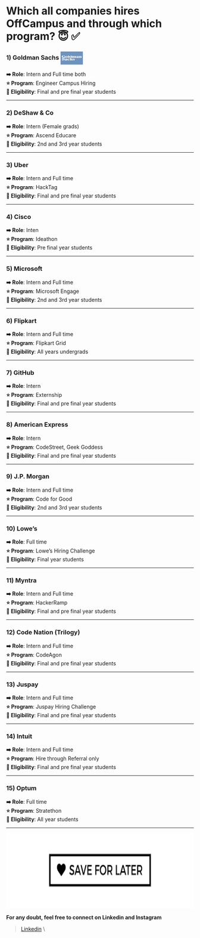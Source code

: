 # Which all companies hires OffCampus and through which program? 😇 ✅

### 1) Goldman Sachs <img src="/assets/images/wtc1.png" width="60" height="35" align="center">
**➡️ Role**: Intern and Full time both \
**⭐️ Program**: Engineer Campus Hiring \
**🎯 Eligibility**: Final and pre final year students 

---

### 2) DeShaw & Co
**➡️ Role**: Intern (Female grads) \
**⭐️ Program**: Ascend Educare \
**🎯 Eligibility**: 2nd and 3rd year students 

---

### 3) Uber 
**➡️ Role**: Intern and Full time \
**⭐️ Program**: HackTag \
**🎯 Eligibility**: Final and pre final year students 

---

### 4) Cisco
**➡️ Role**: Inten \
**⭐️ Program**: Ideathon \
**🎯 Eligibility**: Pre final year students 

---

### 5) Microsoft
**➡️ Role**: Intern and Full time \
**⭐️ Program**: Microsoft Engage \
**🎯 Eligibility**: 2nd and 3rd year students

---

### 6) Flipkart
**➡️ Role**: Intern and Full time \
**⭐️ Program**: Flipkart Grid \
**🎯 Eligibility**: All years undergrads

---

### 7) GitHub
**➡️ Role**: Intern \
**⭐️ Program**: Externship \
**🎯 Eligibility**: Final and pre final year students 

---

### 8) American Express 
**➡️ Role**: Intern \
**⭐️ Program**: CodeStreet, Geek Goddess \
**🎯 Eligibility**: Final and pre final year students 

---

### 9) J.P. Morgan
**➡️ Role**: Intern and Full time \
**⭐️ Program**: Code for Good \
**🎯 Eligibility**: 2nd and 3rd year students 

---

### 10) Lowe’s 
**➡️ Role**: Full time \
**⭐️ Program**: Lowe’s Hiring Challenge \
**🎯 Eligibility**: Final year students 

---

### 11) Myntra 
**➡️ Role**: Intern and Full time \
**⭐️ Program**: HackerRamp \
**🎯 Eligibility**: Final and pre final year students 

---

### 12) Code Nation (Trilogy)
**➡️ Role**: Intern and Full time \
**⭐️ Program**: CodeAgon \
**🎯 Eligibility**: Final and pre final year students 

---

### 13) Juspay 
**➡️ Role**: Intern and Full time \
**⭐️ Program**: Juspay Hiring Challenge \
**🎯 Eligibility**: Final and pre final year students 

---

### 14) Intuit 
**➡️ Role**: Intern and Full time \
**⭐️ Program**: Hire through Referral only \
**🎯 Eligibility**: Final and pre final year students 

---

### 15) Optum
**➡️ Role**: Full time \
**⭐️ Program**: Stratethon  \
**🎯 Eligibility**: All year students 

---

<img src="/assets/images/save.png" width="600" height="200">

**For any doubt, feel free to connect on Linkedin and Instagram**

> [Linkedin](https://www.linkedin.com/in/iamtapishrawatdotcom/) \


